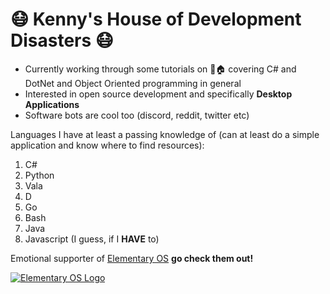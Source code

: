 # 😷 Kenny's House of Development Disasters 😷

* Currently working through some tutorials on 🌳🏠 covering C# and DotNet and Object Oriented programming in general
* Interested in open source development and specifically **Desktop Applications**
* Software bots are cool too (discord, reddit, twitter etc)

Languages I have at least a passing knowledge of (can at least do a simple application and know where to find resources):
1. C#
2. Python
3. Vala
4. D
5. Go
6. Bash
7. Java
8. Javascript (I guess, if I **HAVE** to)
  
  
Emotional supporter of [Elementary OS](https://github.com/elementary) **go check them out!** 
  
  
  
[![Elementary OS Logo](https://avatars.githubusercontent.com/u/1978534?s=200&v=4)](https://github.com/elementary)


